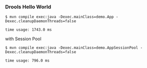 ### Drools Hello World

```
$ mvn compile exec:java -Dexec.mainClass=demo.App -Dexec.cleanupDaemonThreads=false

time usage: 1743.0 ms
```

with Session Pool
```
$ mvn compile exec:java -Dexec.mainClass=demo.AppSessionPool -Dexec.cleanupDaemonThreads=false

time usage: 796.0 ms
```
